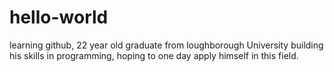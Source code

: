 # hello-world
learning github,
22 year old graduate from loughborough University building his skills in programming,
hoping to one day apply himself in this field.
